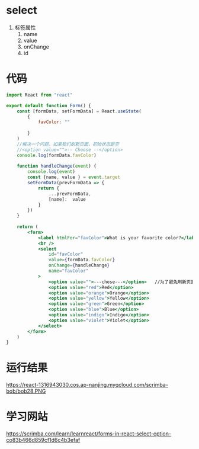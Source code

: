 #  select

1. 标签属性
   1. name
   2. value
   3. onChange
   4. id

# 代码

~~~jsx
import React from "react"

export default function Form() {
    const [formData, setFormData] = React.useState(
        {
            favColor: ""
            
        }
    )
    //解决一个问题，如果我们刷新页面，初始状态是空
    //<option value="">-- Choose --</option>
    console.log(formData.favColor)
    
    function handleChange(event) {
        console.log(event)
        const {name, value } = event.target
        setFormData(prevFormData => {
            return {
                ...prevFormData,
                [name]:  value
            }
        })
    }
    
    return (
        <form>
            <label htmlFor="favColor">What is your favorite color?</label>
            <br />
            <select 
                id="favColor"
                value={formData.favColor}
                onChange={handleChange}
                name="favColor"
            >
                <option value="">---chose---</option>   //为了避免刷新页面由于最开始没有选择，使得formData.favColor为空
                <option value="red">Red</option>
                <option value="orange">Orange</option>
                <option value="yellow">Yellow</option>
                <option value="green">Green</option>
                <option value="blue">Blue</option>
                <option value="indigo">Indigo</option>
                <option value="violet">Violet</option>
            </select>
        </form>
    )
}

~~~

# 运行结果

https://react-1316943030.cos.ap-nanjing.myqcloud.com/scrimba-bob/bob28.PNG

# 学习网站

https://scrimba.com/learn/learnreact/forms-in-react-select-option-co83b466d859cf1d6c4b3efaf